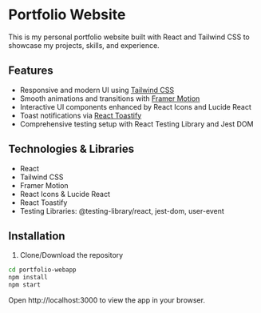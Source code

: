 # Portfolio Website

This is my personal portfolio website built with React and Tailwind CSS to showcase my projects, skills, and experience.

## Features

- Responsive and modern UI using [Tailwind CSS](https://tailwindcss.com/)
- Smooth animations and transitions with [Framer Motion](https://www.framer.com/motion/)
- Interactive UI components enhanced by React Icons and Lucide React
- Toast notifications via [React Toastify](https://fkhadra.github.io/react-toastify/introduction)
- Comprehensive testing setup with React Testing Library and Jest DOM

## Technologies & Libraries

- React
- Tailwind CSS
- Framer Motion
- React Icons & Lucide React
- React Toastify
- Testing Libraries: @testing-library/react, jest-dom, user-event

## Installation

1. Clone/Download the repository

```bash
cd portfolio-webapp
npm install
npm start
```

Open http://localhost:3000 to view the app in your browser.





